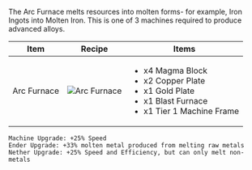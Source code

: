 The Arc Furnace melts resources into molten forms- for example, Iron Ingots into Molten Iron. This is one of 3 machines required to produce advanced alloys.

| Item | Recipe | Items |
|------|--------|-------|
| Arc Furnace | ![Arc Furnace](https://cdn.discordapp.com/attachments/739536694398812230/879401656536666174/arc_furnace.png) | <ul><li>x4 Magma Block</li><li>x2 Copper Plate</li><li>x1 Gold Plate</li><li>x1 Blast Furnace</li><li>x1 Tier 1 Machine Frame</li></ul> |

```
Machine Upgrade: +25% Speed
Ender Upgrade: +33% molten metal produced from melting raw metals
Nether Upgrade: +25% Speed and Efficiency, but can only melt non-metals
```